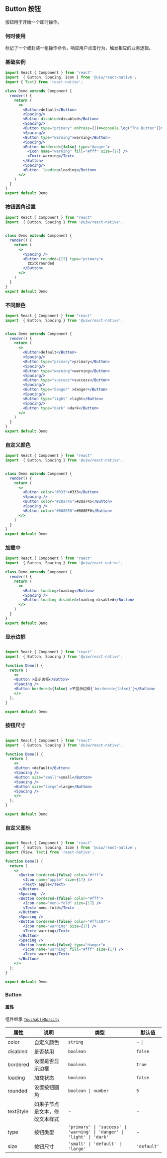 Button 按钮
---

按钮用于开始一个即时操作。

### 何时使用

标记了一个或封装一组操作命令，响应用户点击行为，触发相应的业务逻辑。


### 基础实例

```jsx  mdx:preview
import React,{ Component } from "react"
import  { Button, Spacing, Icon } from '@uiw/react-native';
import { Text} from 'react-native';

class Demo extends Component {
  render() {
    return (
      <>
        <Button>default</Button>
        <Spacing/>
        <Button disabled>disabled</Button>
        <Spacing/>
        <Button type="primary" onPress={()=>console.log("The Button")}>primary</Button>
        <Spacing/>
        <Button type="warning">warning</Button>
        <Spacing/>
        <Button bordered={false} type="danger">
          <Icon name="warning" fill="#fff" size={17} />
          <Text> warning</Text>
        </Button>
        <Spacing/>
        <Button  loading>loading</Button>
      </>
    )
  }
}
export default Demo
```

### 按钮圆角设置

```jsx  mdx:preview
import React,{ Component } from "react"
import  { Button, Spacing } from '@uiw/react-native';


class Demo extends Component {
  render() {
    return (
      <>
        <Spacing />
        <Button rounded={23} type="primary">
          自定义rounded
        </Button>
      </>
    )
  }
}
export default Demo
```

### 不同颜色

```jsx  mdx:preview
import React,{ Component } from "react"
import  { Button, Spacing } from '@uiw/react-native';


class Demo extends Component {
  render() {
    return (
      <>
        <Button>default</Button>
        <Spacing/>
        <Button type="primary">primary</Button>
        <Spacing/>
        <Button type="warning">warning</Button>
        <Spacing/>
        <Button type="success">success</Button>
        <Spacing/>
        <Button type="danger" >danger</Button>
        <Spacing/>
        <Button type="light" >light</Button>
        <Spacing/>
        <Button type="dark" >dark</Button>
      </>
    )
  }
}
export default Demo
```

### 自定义颜色

```jsx  mdx:preview
import React,{ Component } from "react"
import  { Button, Spacing } from '@uiw/react-native';


class Demo extends Component {
  render() {
    return (
      <>
        <Button color="#333">#333</Button>
        <Spacing />
        <Button color="#28a745">#28a745</Button>
        <Spacing />
        <Button color="#008EF0">#008EF0</Button>
      </>
    )
  }
}
export default Demo
```

### 加载中


```jsx  mdx:preview
import React,{ Component } from "react"
import  { Button, Spacing } from '@uiw/react-native';

class Demo extends Component {
  render() {
    return (
      <>
        <Button loading>loading</Button>
        <Spacing />
        <Button loading disabled>loading disabled</Button>
      </>
    )
  }
}
export default Demo
```

### 显示边框

```jsx  mdx:preview

import React,{ Component } from "react"
import  { Button, Spacing } from '@uiw/react-native';

function Demo() {
  return (
    <>
    <Button >显示边框</Button>
    <Spacing />
    <Button bordered={false} >不显示边框{`bordered={false}`}</Button>
    </>
  );
}

export default Demo

```
### 按钮尺寸

```jsx  mdx:preview

import React,{ Component } from "react"
import  { Button, Spacing } from '@uiw/react-native';

function Demo() {
  return (
    <>
    <Button >default</Button>
    <Spacing />
    <Button size="small">small</Button>
    <Spacing />
    <Button size="large">large</Button>
    <Spacing />
    </>
  );
}

export default Demo

```

### 自定义图标

```jsx mdx:preview

import React,{ Component } from "react"
import  { Button, Spacing, Icon } from '@uiw/react-native';
import {View, Text} from 'react-native';

function Demo() {
  return (
    <>
      <Button bordered={false} color="#fff">
        <Icon name="apple" size={17} />
        <Text> apple</Text>
      </Button>
      <Spacing  />
      <Button bordered={false} color="#fff">
        <Icon name="menu-fold" size={17} />
        <Text> menu-fold</Text>
      </Button>
      <Spacing />
      <Button bordered={false} color="#ffc107">
        <Icon name="warning" size={17} />
        <Text> warning</Text>
      </Button>
      <Spacing />
      <Button bordered={false} type="danger">
        <Icon name="warning" fill="#fff" size={17} />
        <Text> warning</Text>
      </Button>
    </>
  );
}

export default Demo
```

### Button

#### 属性

组件继承 [`TouchableOpacity`](https://facebook.github.io/react-native/docs/touchableopacity#docsNav)


| 属性 | 说明 | 类型 | 默认值 |
| --- | --- | --- | --- |
| color | 自定义颜色 | `string` | -｜
| disabled | 是否禁用 | `boolean` | `false` |
| bordered | 设置是否显示边框 | `boolean` | `true` |
| loading | 加载状态 | `boolean` | `false` |
| rounded | 设置按钮圆角 | `boolean \| number` | `5` |
| textStyle | 如果子节点是文本，修改文本样式 | - | - |
| type | 按钮类型 | `'primary' \| 'success' \| 'warning' \| 'danger' \| 'light' \| 'dark'` | - |
| size | 按钮尺寸 | `'small' \| 'default' \| 'large'` | `'default'` |

